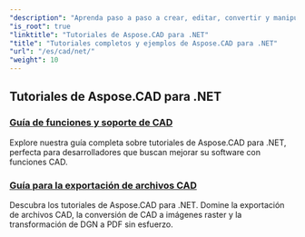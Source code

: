```yaml
---
"description": "Aprenda paso a paso a crear, editar, convertir y manipular dibujos CAD en sus aplicaciones .NET con facilidad y eficiencia. Ideal tanto para principiantes como para profesionales."
"is_root": true
"linktitle": "Tutoriales de Aspose.CAD para .NET"
"title": "Tutoriales completos y ejemplos de Aspose.CAD para .NET"
"url": "/es/cad/net/"
"weight": 10
---
```


## Tutoriales de Aspose.CAD para .NET
### [Guía de funciones y soporte de CAD](./guide-to-cad-features-and-support/)
Explore nuestra guía completa sobre tutoriales de Aspose.CAD para .NET, perfecta para desarrolladores que buscan mejorar su software con funciones CAD.
### [Guía para la exportación de archivos CAD](./guide-to-exporting-cad-format/)
Descubra los tutoriales de Aspose.CAD para .NET. Domine la exportación de archivos CAD, la conversión de CAD a imágenes raster y la transformación de DGN a PDF sin esfuerzo.